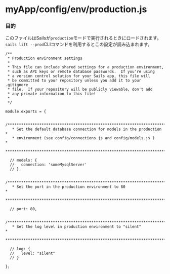 # myApp/config/env/production.js
### 目的
このファイルはSailsが`production`モードで実行されるときにロードされます。`sails lift --prod`CLIコマンドを利用するとこの設定が読み込まれます。

<docmeta name="uniqueID" value="productionjs658723">
<docmeta name="displayName" value="production.js">

```
/**
 * Production environment settings
 *
 * This file can include shared settings for a production environment,
 * such as API keys or remote database passwords.  If you're using
 * a version control solution for your Sails app, this file will
 * be committed to your repository unless you add it to your .gitignore
 * file.  If your repository will be publicly viewable, don't add
 * any private information to this file!
 *
 */

module.exports = {

  /***************************************************************************
   * Set the default database connection for models in the production        *
   * environment (see config/connections.js and config/models.js )           *
   ***************************************************************************/

  // models: {
  //   connection: 'someMysqlServer'
  // },

  /***************************************************************************
   * Set the port in the production environment to 80                        *
   ***************************************************************************/

  // port: 80,

  /***************************************************************************
   * Set the log level in production environment to "silent"                 *
   ***************************************************************************/

  // log: {
  //   level: "silent"
  // }

};
```